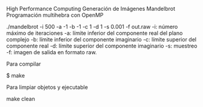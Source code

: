 High Performance Computing
Generación de Imágenes Mandelbrot
Programación multihebra con OpenMP

./mandelbrot -i 500 -a -1 -b -1 -c 1 -d 1 -s 0.001 -f out.raw
-i: número máximo de iteraciones
-a: límite inferior del componente real del plano complejo
-b: límite inferior del componente imaginario
-c: límite superior del componente real
-d: límite superior del componente imaginario
-s: muestreo
-f: imagen de salida en formato raw.



Para compilar

 $ make 

Para limpiar objetos y ejecutable
 
  make clean

